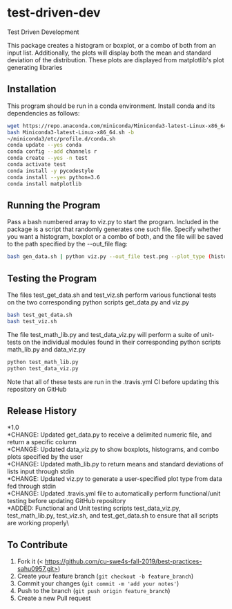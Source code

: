 # test-driven-dev
Test Driven Development

This package creates a histogram or boxplot, or a combo of both from an input list. Additionally, the plots will display both the mean and standard deviation of the distribution. These plots are displayed from matplotlib's plot generating libraries

## Installation
This program should be run in a conda environment. Install conda and its dependencies as follows:
```sh
wget https://repo.anaconda.com/miniconda/Miniconda3-latest-Linux-x86_64.sh
bash Miniconda3-latest-Linux-x86_64.sh -b
~/miniconda3/etc/profile.d/conda.sh
conda update --yes conda
conda config --add channels r
conda create --yes -n test
conda activate test
conda install -y pycodestyle
conda install --yes python=3.6
conda install matplotlib
```

## Running the Program
Pass a bash numbered array to viz.py to start the program. Included in the package is a script that randomly generates one such file. Specify whether you want a histogram, boxplot or a combo of both, and the file will be saved to the path specified by the --out_file flag:
```sh
bash gen_data.sh | python viz.py --out_file test.png --plot_type (histogram, boxplot, combo)
```

## Testing the Program
The files test_get_data.sh and test_viz.sh perform various functional tests on the two corresponding python scripts get_data.py and viz.py
```sh
bash test_get_data.sh
bash test_viz.sh
```

The file test_math_lib.py and test_data_viz.py will perform a suite of unit-tests on the individual modules found in their corresponding python scripts math_lib.py and data_viz.py

```python
python test_math_lib.py
python test_data_viz.py
```
Note that all of these tests are run in the .travis.yml CI before updating this repository on GitHub

## Release History
*1.0\
	*CHANGE: Updated get_data.py to receive a delimited numeric file, and return a specific column\
	*CHANGE: Updated data_viz.py to show boxplots, histograms, and combo plots specified by the user\
	*CHANGE: Updated math_lib.py to return means and standard deviations of lists input through stdin\
	*CHANGE: Updated viz.py to generate a user-specified plot type from data fed through stdin\
	*CHANGE: Updated .travis.yml file to automatically perform functional/unit testing before updating GitHub repository\
    	*ADDED: Functional and Unit testing scripts test_data_viz.py, test_math_lib.py, test_viz.sh, and test_get_data.sh to ensure that all scripts are working properly\

## To Contribute
1. Fork it (< https://github.com/cu-swe4s-fall-2019/best-practices-sahu0957.git>)
2. Create your feature branch (`git checkout -b feature_branch`)
3. Commit your changes (`git commit -m 'add your notes'`)
4. Push to the branch (`git push origin feature_branch`)
5. Create a new Pull request




